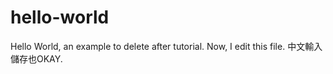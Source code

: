 # hello-world
Hello World, an example to delete after tutorial.
Now, I edit this file.
中文輸入儲存也OKAY.
